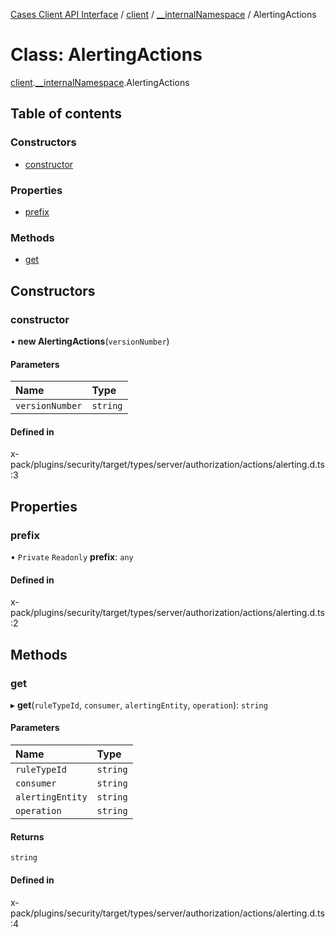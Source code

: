 [Cases Client API Interface](../README.md) / [client](../modules/client.md) / [\_\_internalNamespace](../modules/client.__internalNamespace.md) / AlertingActions

# Class: AlertingActions

[client](../modules/client.md).[__internalNamespace](../modules/client.__internalNamespace.md).AlertingActions

## Table of contents

### Constructors

- [constructor](client.__internalNamespace.AlertingActions.md#constructor)

### Properties

- [prefix](client.__internalNamespace.AlertingActions.md#prefix)

### Methods

- [get](client.__internalNamespace.AlertingActions.md#get)

## Constructors

### constructor

• **new AlertingActions**(`versionNumber`)

#### Parameters

| Name | Type |
| :------ | :------ |
| `versionNumber` | `string` |

#### Defined in

x-pack/plugins/security/target/types/server/authorization/actions/alerting.d.ts:3

## Properties

### prefix

• `Private` `Readonly` **prefix**: `any`

#### Defined in

x-pack/plugins/security/target/types/server/authorization/actions/alerting.d.ts:2

## Methods

### get

▸ **get**(`ruleTypeId`, `consumer`, `alertingEntity`, `operation`): `string`

#### Parameters

| Name | Type |
| :------ | :------ |
| `ruleTypeId` | `string` |
| `consumer` | `string` |
| `alertingEntity` | `string` |
| `operation` | `string` |

#### Returns

`string`

#### Defined in

x-pack/plugins/security/target/types/server/authorization/actions/alerting.d.ts:4
